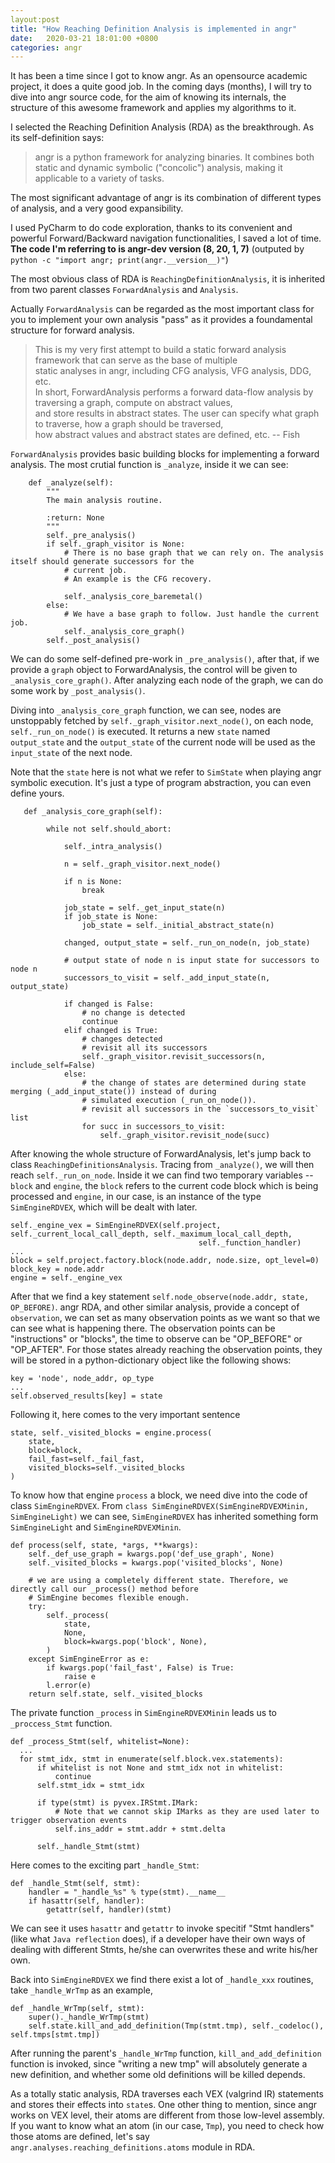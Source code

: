 ```yaml
---
layout:post
title: "How Reaching Definition Analysis is implemented in angr"
date:	2020-03-21 18:01:00 +0800
categories: angr
---
```

It has been a time since I got to know angr. As an opensource academic project, it does a quite good job. In the coming days (months), I will try to dive into angr source code, for the aim of knowing its internals, the structure of this awesome framework and applies my algorithms to it.

I selected the Reaching Definition Analysis (RDA) as the breakthrough.  As its self-definition says: 
> angr is a python framework for analyzing binaries. It combines both static and dynamic symbolic ("concolic") analysis, making it applicable to a variety of tasks. 

The most significant advantage of angr is its combination of different types of analysis, and a very good expansibility.

I used PyCharm to do code exploration, thanks to its convenient and powerful Forward/Backward navigation functionalities, I saved a lot of time. **The code I'm referring to is angr-dev version (8, 20, 1, 7)** (outputed by `python -c "import angr; print(angr.__version__)"`)


The most obvious class of RDA is `ReachingDefinitionAnalysis`, it is inherited from two parent classes `ForwardAnalysis` and `Analysis`. 

Actually `ForwardAnalysis` can be regarded as the most important class for you to implement your own analysis "pass" as it provides a foundamental structure for forward analysis.

> This is my very first attempt to build a static forward analysis framework that can serve as the base of multiple  
static analyses in angr, including CFG analysis, VFG analysis, DDG, etc.  
In short, ForwardAnalysis performs a forward data-flow analysis by traversing a graph, compute on abstract values,  
and store results in abstract states. The user can specify what graph to traverse, how a graph should be traversed,  
how abstract values and abstract states are defined, etc.
-- Fish

`ForwardAnalysis` provides basic building blocks for implementing a forward analysis. The most crutial function is `_analyze`, inside it we can see:

```
    def _analyze(self):
        """
        The main analysis routine.

        :return: None
        """
        self._pre_analysis()
        if self._graph_visitor is None:
            # There is no base graph that we can rely on. The analysis itself should generate successors for the
            # current job.
            # An example is the CFG recovery.

            self._analysis_core_baremetal()
        else:
            # We have a base graph to follow. Just handle the current job.
            self._analysis_core_graph()
        self._post_analysis()
```
We can do some self-defined pre-work in `_pre_analysis()`, after that, if we provide a `graph` object to ForwardAnalysis, the control will be given to `_analysis_core_graph()`. After analyzing each node of the graph, we can do some work by `_post_analysis()`.

Diving into `_analysis_core_graph` function, we can see, nodes are unstoppably fetched by `self._graph_visitor.next_node()`, on each node, `self._run_on_node()` is executed. It returns a new `state` named `output_state` and the `output_state` of the current node will be used as the `input_state` of the next node. 

Note that the `state` here is not what we refer to `SimState` when playing angr symbolic execution. It's just a type of program abstraction, you can even define yours.
```
   def _analysis_core_graph(self):

        while not self.should_abort:

            self._intra_analysis()

            n = self._graph_visitor.next_node()

            if n is None:
                break

            job_state = self._get_input_state(n)
            if job_state is None:
                job_state = self._initial_abstract_state(n)

            changed, output_state = self._run_on_node(n, job_state)

            # output state of node n is input state for successors to node n
            successors_to_visit = self._add_input_state(n, output_state)

            if changed is False:
                # no change is detected
                continue
            elif changed is True:
                # changes detected
                # revisit all its successors
                self._graph_visitor.revisit_successors(n, include_self=False)
            else:
                # the change of states are determined during state merging (_add_input_state()) instead of during
                # simulated execution (_run_on_node()).
                # revisit all successors in the `successors_to_visit` list
                for succ in successors_to_visit:
                    self._graph_visitor.revisit_node(succ)
```

After knowing the whole structure of ForwardAnalysis, let's jump back to class `ReachingDefinitionsAnalysis`. Tracing from `_analyze()`, we will then reach `self._run_on_node`. Inside it we can find two temporary variables -- `block` and `engine`, the `block` refers to the current code block which is being processed and `engine`, in our case, is an instance of the type `SimEngineRDVEX`, which will be dealt with later.
```
self._engine_vex = SimEngineRDVEX(self.project, self._current_local_call_depth, self._maximum_local_call_depth,
                                          self._function_handler)
...
block = self.project.factory.block(node.addr, node.size, opt_level=0)
block_key = node.addr
engine = self._engine_vex
```
After that we find a key statement `self.node_observe(node.addr, state, OP_BEFORE)`. angr RDA, and other similar analysis, provide a concept of `observation`, we can set as many observation points as we want so that we can see what is happening there. The observation points can be "instructions" or "blocks", the time to observe can be "OP_BEFORE" or "OP_AFTER". For those states already reaching the observation points, they will be stored in a python-dictionary object like the following shows:

```
key = 'node', node_addr, op_type
...
self.observed_results[key] = state
```
Following it, here comes to the very important sentence
```
state, self._visited_blocks = engine.process(
    state,
    block=block,
    fail_fast=self._fail_fast,
    visited_blocks=self._visited_blocks
)
```
To know how that engine `process` a block, we need dive into the code of class `SimEngineRDVEX`.
From `class SimEngineRDVEX(SimEngineRDVEXMinin, SimEngineLight)` we can see, `SimEngineRDVEX` has inherited something form `SimEngineLight` and `SimEngineRDVEXMinin`.

```
def process(self, state, *args, **kwargs):
    self._def_use_graph = kwargs.pop('def_use_graph', None)
    self._visited_blocks = kwargs.pop('visited_blocks', None)

    # we are using a completely different state. Therefore, we directly call our _process() method before
    # SimEngine becomes flexible enough.
    try:
        self._process(
            state,
            None,
            block=kwargs.pop('block', None),
        )
    except SimEngineError as e:
        if kwargs.pop('fail_fast', False) is True:
            raise e
        l.error(e)
    return self.state, self._visited_blocks
```
The private function `_process` in `SimEngineRDVEXMinin` leads us to `_proccess_Stmt` function.

```
def _process_Stmt(self, whitelist=None):
  ...
  for stmt_idx, stmt in enumerate(self.block.vex.statements):
      if whitelist is not None and stmt_idx not in whitelist:
          continue
      self.stmt_idx = stmt_idx

      if type(stmt) is pyvex.IRStmt.IMark:
          # Note that we cannot skip IMarks as they are used later to trigger observation events
          self.ins_addr = stmt.addr + stmt.delta

      self._handle_Stmt(stmt)
```
Here comes to the exciting part `_handle_Stmt`:
```
def _handle_Stmt(self, stmt):
    handler = "_handle_%s" % type(stmt).__name__
    if hasattr(self, handler):
        getattr(self, handler)(stmt)
```
We can see it uses `hasattr` and `getattr` to invoke specitif "Stmt handlers" (like what `Java reflection` does), if a developer have their own ways of dealing with different Stmts, he/she can overwrites these and write his/her own.

Back into `SimEngineRDVEX` we find there exist a lot of `_handle_xxx` routines, take `_handle_WrTmp` as an example,

```
def _handle_WrTmp(self, stmt):
    super()._handle_WrTmp(stmt)
    self.state.kill_and_add_definition(Tmp(stmt.tmp), self._codeloc(), self.tmps[stmt.tmp])
```
After running the parent's `_handle_WrTmp` function, `kill_and_add_definition` function is invoked, since "writing a new tmp" will absolutely generate a new definition, and whether some old definitions will be killed depends.

As a totally static analysis, RDA traverses each VEX (valgrind IR) statements and stores their effects into `state`s. One other thing to mention, since angr works on VEX level, their atoms are different from those low-level assembly. If you want to know what an atom (in our case, `Tmp`), you need to check how those atoms are defined, let's say `angr.analyses.reaching_definitions.atoms` module in RDA.


